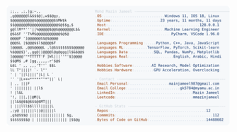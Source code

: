 <picture>
  <source srcset="https://raw.githubusercontent.com/mmazinjameel/mmazinjameel/main/dark_mode.svg?v=1760587957" media="(prefers-color-scheme: dark)">
  <img src="https://raw.githubusercontent.com/mmazinjameel/mmazinjameel/main/light_mode.svg?v=1760587957">
</picture>
